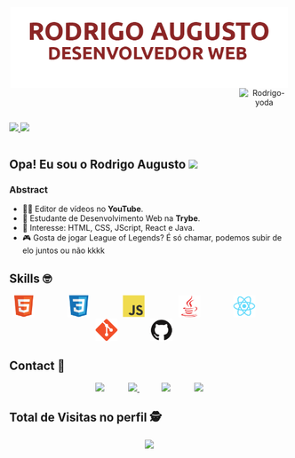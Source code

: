 <p align="center">
  <a href="#">
    <img align="center" width="500" src="rodrigo.png">
  </a>
 <img src="https://media.giphy.com/media/KGfHHJgI6iVVeEZFHV/giphy.gif" width="90" height="100" alt="Rodrigo-yoda" align="right">
</p>
<br>
<br>
<p align="center">
</p><div style="align-content: center;align-items: center;">
  <a href="https://github.com/raugusto96">
  <img height="180em" src="https://github-readme-stats.vercel.app/api?username=raugusto96&amp;show_icons=true&amp;theme=dark&amp;include_all_commits=true&amp;count_private=true">
  <img height="180em" src="https://github-readme-stats.vercel.app/api/top-langs/?username=raugusto96&amp;layout=compact&amp;langs_count=8&amp;theme=dark">
</a><div><a href="https://github.com/raugusto96">
</a><div style="display: inline_block"><a href="https://github.com/raugusto96">
<p></p></a></div></div></div>

## Opa! Eu sou o Rodrigo Augusto <img src="https://raw.githubusercontent.com/iampavangandhi/iampavangandhi/master/gifs/Hi.gif" width="30px">

### Abstract

- 👨&zwj;💻 Editor de vídeos no **YouTube**.
- 🌱 Estudante de Desenvolvimento Web na **Trybe**.
- 💙 Interesse: HTML, CSS, JScript, React e Java.
- :video_game: Gosta de jogar League of Legends? É só chamar, podemos subir de elo juntos ou não kkkk


## Skills :nerd_face:
<p align="center">
    <img height="40" src="https://raw.githubusercontent.com/devicons/devicon/master/icons/html5/html5-original.svg">
 &nbsp;&nbsp;&nbsp;&nbsp;&nbsp;&nbsp;&nbsp;&nbsp;&nbsp;&nbsp;&nbsp;&nbsp;&nbsp;
    <img height="40" src="https://raw.githubusercontent.com/devicons/devicon/master/icons/css3/css3-original.svg">
    &nbsp;&nbsp;&nbsp;&nbsp;&nbsp;&nbsp;&nbsp;&nbsp;&nbsp;&nbsp;&nbsp;&nbsp;&nbsp;
     <img height="40" src="https://raw.githubusercontent.com/devicons/devicon/master/icons/javascript/javascript-original.svg">
    &nbsp;&nbsp;&nbsp;&nbsp;&nbsp;&nbsp;&nbsp;&nbsp;&nbsp;&nbsp;&nbsp;&nbsp;&nbsp;
    <img height="40" src="https://raw.githubusercontent.com/devicons/devicon/master/icons/java/java-plain.svg">
     &nbsp;&nbsp;&nbsp;&nbsp;&nbsp;&nbsp;&nbsp;&nbsp;&nbsp;&nbsp;&nbsp;&nbsp;&nbsp;
    <img height="40" src="https://raw.githubusercontent.com/devicons/devicon/master/icons/react/react-original.svg">
        &nbsp;&nbsp;&nbsp;&nbsp;&nbsp;&nbsp;&nbsp;&nbsp;&nbsp;&nbsp;&nbsp;&nbsp;&nbsp;
    <img height="40" src="https://raw.githubusercontent.com/devicons/devicon/master/icons/git/git-original.svg">
    &nbsp;&nbsp;&nbsp;&nbsp;&nbsp;&nbsp;&nbsp;&nbsp;&nbsp;&nbsp;&nbsp;&nbsp;&nbsp;
    <img height="40" src="https://raw.githubusercontent.com/devicons/devicon/master/icons/github/github-original.svg">
    &nbsp;&nbsp;&nbsp;&nbsp;&nbsp;&nbsp;&nbsp;&nbsp;&nbsp;&nbsp;&nbsp;&nbsp;&nbsp;
    
    
   
</p>

## Contact :iphone:

<p align="center">
    <a href="https://www.instagram.com/roh_augusto96/" target="_blank"><img src="https://img.shields.io/badge/-Instagram-%23E4405F?style=for-the-badge&amp;logo=instagram&amp;logoColor=white" target="_blank"></a>
    &nbsp;&nbsp;&nbsp;&nbsp;&nbsp;&nbsp;&nbsp;&nbsp;&nbsp;
    <a href="mailto:rodrigoaugusto96@outlook.com">
        <img src="https://img.shields.io/badge/email-D14836?&amp;style=for-the-badge&amp;logo=gmail&amp;logoColor=white&amp;link=mailto:rodrigoaugusto96@outlook.com">
    </a>
    &nbsp;&nbsp;&nbsp;&nbsp;&nbsp;&nbsp;&nbsp;&nbsp;&nbsp;
    <a href="https://www.youtube.com/DarkofAMVs/" target="_blank"><img src="https://img.shields.io/badge/-Youtube-%23333?style=for-the-badge&amp;logo=youtube&amp;logoColor=white" target="_blank"></a>
     &nbsp;&nbsp;&nbsp;&nbsp;&nbsp;&nbsp;&nbsp;&nbsp;&nbsp;
    <a href="https://www.linkedin.com/in/roh-augusto96/">
        <img src="https://img.shields.io/badge/linkedin-%230077B5.svg?&amp;style=for-the-badge&amp;logo=linkedin&amp;logoColor=white&amp;link=mailto:https://www.linkedin.com/in/roh-augusto96/">
    </a>
</p>

<p align="center"> 

 ## Total de Visitas no perfil :detective: <br>
 </p><p align="center"> 
   <img align="center" src="https://profile-counter.glitch.me/raugusto96/count.svg">
 </p>
